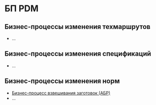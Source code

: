 # БП PDM

## Бизнес-процессы изменения техмаршрутов

* ...

## Бизнес-процессы изменения спецификаций

* ...

## Бизнес-процессы изменения норм

* [Бизнес-процесс взвешивания заготовок (АБР)](../pdm/spr/aktualizaciya-norm-abr/vzveshivanie-zagotovok-bp.md)
* ...
